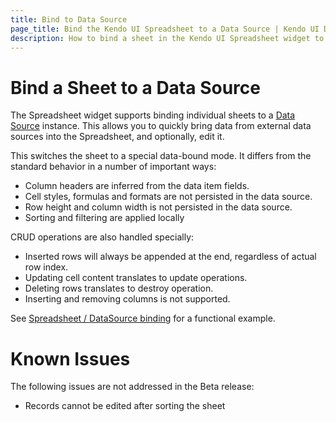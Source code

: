 ```yaml
---
title: Bind to Data Source
page_title: Bind the Kendo UI Spreadsheet to a Data Source | Kendo UI Documentation
description: How to bind a sheet in the Kendo UI Spreadsheet widget to a Data Source
---
```


# Bind a Sheet to a Data Source

The Spreadsheet widget supports binding individual sheets to a [Data Source](/framework/datasource/overview) instance.
This allows you to quickly bring data from external data sources into the Spreadsheet, and optionally, edit it.

This switches the sheet to a special data-bound mode.
It differs from the standard behavior in a number of important ways:
* Column headers are inferred from the data item fields.
* Cell styles, formulas and formats are not persisted in the data source.
* Row height and column width is not persisted in the data source.
* Sorting and filtering are applied locally

CRUD operations are also handled specially:
* Inserted rows will always be appended at the end, regardless of actual row index.
* Updating cell content translates to update operations.
* Deleting rows translates to destroy operation.
* Inserting and removing columns is not supported.

See [Spreadsheet / DataSource binding](http://demos.telerik.com/kendo-ui/spreadsheet/datasource) for a functional example.

# Known Issues

The following issues are not addressed in the Beta release:
* Records cannot be edited after sorting the sheet
